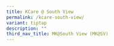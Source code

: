 ```yaml
---
title: KCare @ South View
permalink: /kcare-south-view/
variant: tiptap
description: ""
third_nav_title: MK@South View (MK@SV)
---
```

<p></p>